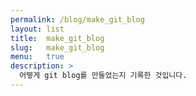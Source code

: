 ```yaml
---
permalink: /blog/make_git_blog
layout: list
title:  make_git_blog
slug:   make_git_blog
menu:   true
description: >
  어떻게 git blog를 만들었는지 기록한 것입니다.
---
```


